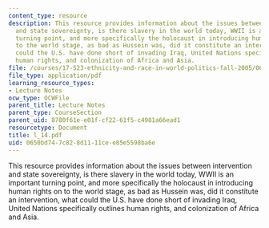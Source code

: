 ```yaml
---
content_type: resource
description: This resource provides information about the issues between intervention
  and state sovereignty, is there slavery in the world today, WWII is an important
  turning point, and more specifically the holocaust in introducing human rights on
  to the world stage, as bad as Hussein was, did it constitute an intervention, what
  could the U.S. have done short of invading Iraq, United Nations specifically outlines
  human rights, and colonization of Africa and Asia.
file: /courses/17-523-ethnicity-and-race-in-world-politics-fall-2005/0650bd747c828d1111cee85e5598ba6e_l_14.pdf
file_type: application/pdf
learning_resource_types:
- Lecture Notes
ocw_type: OCWFile
parent_title: Lecture Notes
parent_type: CourseSection
parent_uid: 8780f61e-e01f-cf22-61f5-c4981a66ead1
resourcetype: Document
title: l_14.pdf
uid: 0650bd74-7c82-8d11-11ce-e85e5598ba6e
---
```

This resource provides information about the issues between intervention and state sovereignty, is there slavery in the world today, WWII is an important turning point, and more specifically the holocaust in introducing human rights on to the world stage, as bad as Hussein was, did it constitute an intervention, what could the U.S. have done short of invading Iraq, United Nations specifically outlines human rights, and colonization of Africa and Asia.

